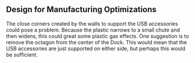 ## Design for Manufacturing Optimizations

The close corners created by the walls to support the USB accessories could pose
a problem. Because the plastic narrows to a small chute and then widens, this
could great some plastic gas effects. One suggestion is to remove the octagon
from the center of the Dock. This would mean that the USB accessories are just
supported on either side, but perhaps this would be sufficient.
